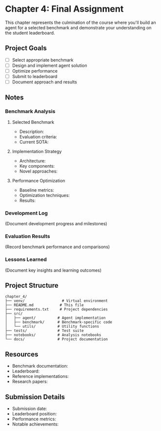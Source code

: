 # Chapter 4: Final Assignment

This chapter represents the culmination of the course where you'll build an agent for a selected benchmark and demonstrate your understanding on the student leaderboard.

## Project Goals

- [ ] Select appropriate benchmark
- [ ] Design and implement agent solution
- [ ] Optimize performance
- [ ] Submit to leaderboard
- [ ] Document approach and results

## Notes

### Benchmark Analysis

1. Selected Benchmark
   - Description:
   - Evaluation criteria:
   - Current SOTA:

2. Implementation Strategy
   - Architecture:
   - Key components:
   - Novel approaches:

3. Performance Optimization
   - Baseline metrics:
   - Optimization techniques:
   - Results:

### Development Log

(Document development progress and milestones)

### Evaluation Results

(Record benchmark performance and comparisons)

### Lessons Learned

(Document key insights and learning outcomes)

## Project Structure

```
chapter_4/
├── venv/                 # Virtual environment
├── README.md            # This file
├── requirements.txt     # Project dependencies
├── src/
│   ├── agent/          # Agent implementation
│   ├── benchmark/      # Benchmark-specific code
│   └── utils/          # Utility functions
├── tests/              # Test suite
├── notebooks/          # Analysis notebooks
└── docs/               # Project documentation
```

## Resources

- Benchmark documentation:
- Leaderboard:
- Reference implementations:
- Research papers:

## Submission Details

- Submission date:
- Leaderboard position:
- Performance metrics:
- Notable achievements: 